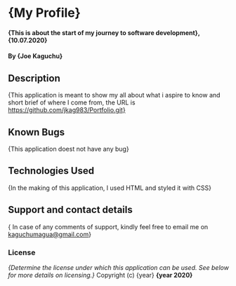 
# {My Profile}
#### {This is about the start of my journey to software development}, {10.07.2020}
#### By **{Joe Kaguchu}**
## Description
{This application is meant to show my all about what i aspire to know and short brief of where I come from, the URL is https://github.com/jkag983/Portfolio.git}

## Known Bugs
{This application doest not have any bug}
## Technologies Used
{In the making of this application, I used HTML and styled it with CSS}
## Support and contact details
{ In case of any comments of support, kindly feel free to email me on kaguchumagua@gmail.com}
### License
*{Determine the license under which this application can be used.  See below for more details on licensing.}*
Copyright (c) {year} **{year 2020}**

